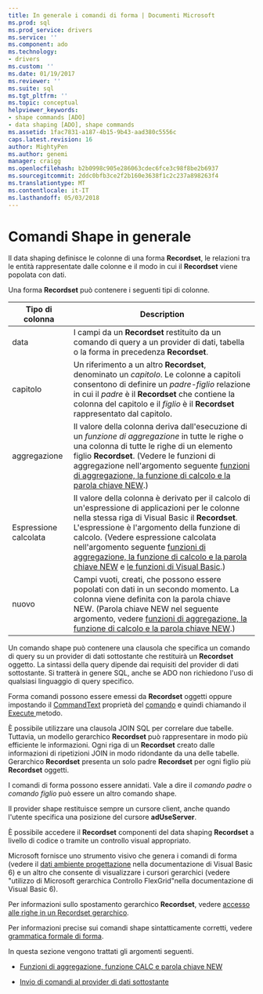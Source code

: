 ```yaml
---
title: In generale i comandi di forma | Documenti Microsoft
ms.prod: sql
ms.prod_service: drivers
ms.service: ''
ms.component: ado
ms.technology:
- drivers
ms.custom: ''
ms.date: 01/19/2017
ms.reviewer: ''
ms.suite: sql
ms.tgt_pltfrm: ''
ms.topic: conceptual
helpviewer_keywords:
- shape commands [ADO]
- data shaping [ADO], shape commands
ms.assetid: 1fac7831-a187-4b15-9b43-aad380c5556c
caps.latest.revision: 16
author: MightyPen
ms.author: genemi
manager: craigg
ms.openlocfilehash: b2b0998c905e286063cdec6fce3c98f8be2b6937
ms.sourcegitcommit: 2ddc0bfb3ce2f2b160e3638f1c2c237a898263f4
ms.translationtype: MT
ms.contentlocale: it-IT
ms.lasthandoff: 05/03/2018
---
```

# <a name="shape-commands-in-general"></a>Comandi Shape in generale
Il data shaping definisce le colonne di una forma **Recordset**, le relazioni tra le entità rappresentate dalle colonne e il modo in cui il **Recordset** viene popolata con dati.  
  
 Una forma **Recordset** può contenere i seguenti tipi di colonne.  
  
|Tipo di colonna|Description|  
|-----------------|-----------------|  
|data|I campi da un **Recordset** restituito da un comando di query a un provider di dati, tabella o la forma in precedenza **Recordset**.|  
|capitolo|Un riferimento a un altro **Recordset**, denominato un *capitolo*. Le colonne a capitoli consentono di definire un *padre-figlio* relazione in cui il *padre* è il **Recordset** che contiene la colonna del capitolo e il *figlio* è il **Recordset** rappresentato dal capitolo.|  
|aggregazione|Il valore della colonna deriva dall'esecuzione di un *funzione di aggregazione* in tutte le righe o una colonna di tutte le righe di un elemento figlio **Recordset**. (Vedere le funzioni di aggregazione nell'argomento seguente [funzioni di aggregazione, la funzione di calcolo e la parola chiave NEW](../../../ado/guide/data/aggregate-functions-the-calc-function-and-the-new-keyword.md).)|  
|Espressione calcolata|Il valore della colonna è derivato per il calcolo di un'espressione di applicazioni per le colonne nella stessa riga di Visual Basic il **Recordset**. L'espressione è l'argomento della funzione di calcolo. (Vedere espressione calcolata nell'argomento seguente [funzioni di aggregazione, la funzione di calcolo e la parola chiave NEW](../../../ado/guide/data/aggregate-functions-the-calc-function-and-the-new-keyword.md) e [le funzioni di Visual Basic](../../../ado/guide/data/visual-basic-for-applications-functions.md).)|  
|nuovo|Campi vuoti, creati, che possono essere popolati con dati in un secondo momento. La colonna viene definita con la parola chiave NEW. (Parola chiave NEW nel seguente argomento, vedere [funzioni di aggregazione, la funzione di calcolo e la parola chiave NEW](../../../ado/guide/data/aggregate-functions-the-calc-function-and-the-new-keyword.md).)|  
  
 Un comando shape può contenere una clausola che specifica un comando di query su un provider di dati sottostante che restituirà un **Recordset** oggetto. La sintassi della query dipende dai requisiti del provider di dati sottostante. Si tratterà in genere SQL, anche se ADO non richiedono l'uso di qualsiasi linguaggio di query specifico.  
  
 Forma comandi possono essere emessi da **Recordset** oggetti oppure impostando il [CommandText](../../../ado/reference/ado-api/commandtext-property-ado.md) proprietà del [comando](../../../ado/reference/ado-api/command-object-ado.md) e quindi chiamando il [Execute ](../../../ado/reference/ado-api/execute-method-ado-command.md) metodo.  
  
 È possibile utilizzare una clausola JOIN SQL per correlare due tabelle. Tuttavia, un modello gerarchico **Recordset** può rappresentare in modo più efficiente le informazioni. Ogni riga di un **Recordset** creato dalle informazioni di ripetizioni JOIN in modo ridondante da una delle tabelle. Gerarchico **Recordset** presenta un solo padre **Recordset** per ogni figlio più **Recordset** oggetti.  
  
 I comandi di forma possono essere annidati. Vale a dire il *comando padre* o *comando figlio* può essere un altro comando shape.  
  
 Il provider shape restituisce sempre un cursore client, anche quando l'utente specifica una posizione del cursore **adUseServer**.  
  
 È possibile accedere il **Recordset** componenti del data shaping **Recordset** a livello di codice o tramite un controllo visual appropriato.  
  
 Microsoft fornisce uno strumento visivo che genera i comandi di forma (vedere il [dati ambiente progettazione](http://go.microsoft.com/fwlink/?LinkId=5689) nella documentazione di Visual Basic 6) e un altro che consente di visualizzare i cursori gerarchici (vedere "utilizzo di Microsoft gerarchica Controllo FlexGrid"nella documentazione di Visual Basic 6).  
  
 Per informazioni sullo spostamento gerarchico **Recordset**, vedere [accesso alle righe in un Recordset gerarchico](../../../ado/guide/data/accessing-rows-in-a-hierarchical-recordset.md).  
  
 Per informazioni precise sui comandi shape sintatticamente corretti, vedere [grammatica formale di forma](../../../ado/guide/data/formal-shape-grammar.md).  
  
 In questa sezione vengono trattati gli argomenti seguenti.  
  
-   [Funzioni di aggregazione, funzione CALC e parola chiave NEW](../../../ado/guide/data/aggregate-functions-the-calc-function-and-the-new-keyword.md)  
  
-   [Invio di comandi al provider di dati sottostante](../../../ado/guide/data/issuing-commands-to-the-underlying-data-provider.md)
